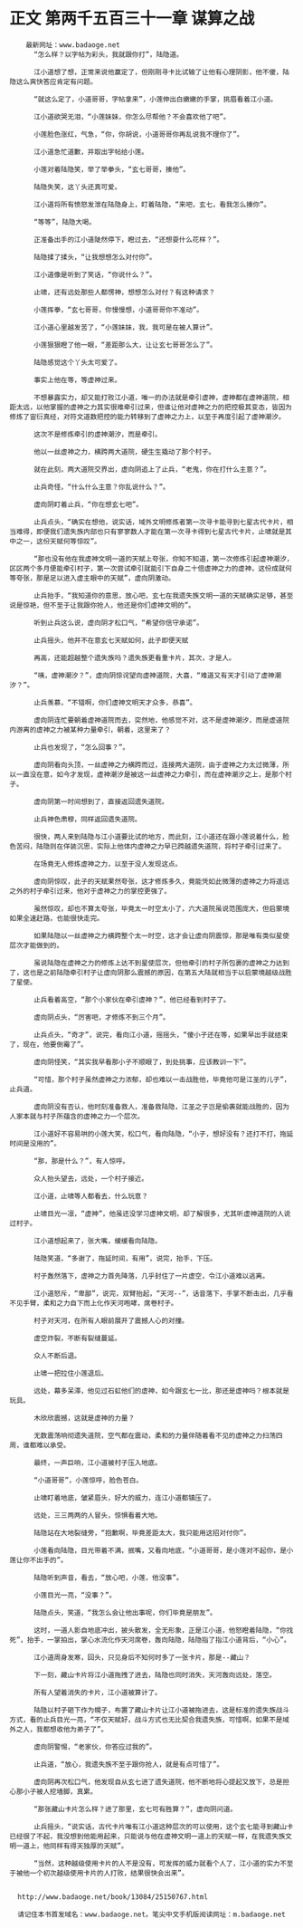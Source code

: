 # 正文 第两千五百三十一章 谋算之战
        最新网址：www.badaoge.net
          “怎么样？以字帖为彩头，我就跟你打”，陆隐道。
      
          江小道想了想，正常来说他赢定了，但刚刚寻卡比试输了让他有心理阴影，他不傻，陆隐这么爽快答应肯定有问题。
      
          “就这么定了，小道哥哥，字帖拿来”，小莲伸出白嫩嫩的手掌，挑眉看着江小道。
      
          江小道欲哭无泪，“小莲妹妹，你怎么尽帮他？不会喜欢他了吧”。
      
          小莲脸色涨红，气急，“你，你胡说，小道哥哥你再乱说我不理你了”。
      
          江小道急忙道歉，并取出字帖给小莲。
      
          小莲对着陆隐笑，举了举拳头，“玄七哥哥，揍他”。
      
          陆隐失笑，这丫头还真可爱。
      
          江小道将所有愤怒发泄在陆隐身上，盯着陆隐，“来吧，玄七，看我怎么揍你”。
      
          “等等”，陆隐大喝。
      
          正准备出手的江小道陡然停下，瞪过去，“还想耍什么花样？”。
      
          陆隐揉了揉头，“让我想想怎么对付你”。
      
          江小道像是听到了笑话，“你说什么？”。
      
          止啸，还有远处那些人都愣神，想想怎么对付？有这种请求？
      
          小莲挥拳，“玄七哥哥，你慢慢想，小道哥哥你不准动”。
      
          江小道心里越发苦了，“小莲妹妹，我，我可是在被人算计”。
      
          小莲狠狠瞪了他一眼，“差距那么大，让让玄七哥哥怎么了”。
      
          陆隐感觉这个丫头太可爱了。
      
          事实上他在等，等虚神过来。
      
          不想暴露实力，却又能打败江小道，唯一的办法就是牵引虚神，虚神都在虚神道院，相距太远，以他掌握的虚神之力其实很难牵引过来，但谁让他对虚神之力的把控极其变态，皆因为修炼了宙衍真经，对符文道数把控的能力转移到了虚神之力上，以至于再度引起了虚神潮汐。
      
          这次不是修炼牵引的虚神潮汐，而是牵引。
      
          他以一丝虚神之力，横跨两大道院，硬生生撬动了那个村子。
      
          就在此刻，两大道院交界出，虚向阴追上了止兵，“老鬼，你在打什么主意？”。
      
          止兵奇怪，“什么什么主意？你乱说什么？”。
      
          虚向阴盯着止兵，“你在想玄七吧”。
      
          止兵点头，“确实在想他，说实话，域外文明修炼者第一次寻卡能寻到七星古代卡片，相当难得，即便我们遗失族内部也只有寥寥数人才能在第一次寻卡得到七星古代卡片，止啸就是其中之一，这份天赋何等惊叹”。
      
          “那也没有他在我虚神文明一道的天赋上夸张，你知不知道，第一次修炼引起虚神潮汐，区区两个多月便能牵引村子，第一次尝试牵引就能引下自身二十倍虚神之力的虚神，这份成就何等夸张，那是足以进入虚主眼中的天赋”，虚向阴激动。
      
          止兵抬手，“我知道你的意思，放心吧，玄七在我遗失族文明一道的天赋确实足够，甚至说是惊艳，但不至于让我跟你抢人，他还是你们虚神文明的”。
      
          听到止兵这么说，虚向阴才松口气，“希望你信守承诺”。
      
          止兵摇头，他并不在意玄七天赋如何，此子即便天赋
      
          再高，还能超越整个遗失族吗？遗失族更看重卡片，其次，才是人。
      
          “咦，虚神潮汐？”，虚向阴惊诧望向虚神道院，大喜，“难道又有天才引动了虚神潮汐？”。
      
          止兵羡慕，“不错啊，你们虚神文明天才众多，恭喜”。
      
          虚向阴连忙要朝着虚神道院而去，突然地，他感觉不对，这不是虚神潮汐，而是虚道院内游离的虚神之力被某种力量牵引，朝着，这里来了？
      
          止兵也发现了，“怎么回事？”。
      
          虚向阴看向头顶，一丝虚神之力横跨而过，连接两大道院，由于虚神之力太过微薄，所以一直没在意，如今才发现，虚神潮汐是被这一丝虚神之力牵引，而在虚神潮汐之上，是那个村子。
      
          虚向阴第一时间想到了，直接返回遗失道院。
      
          止兵神色肃穆，同样返回遗失道院。
      
          很快，两人来到陆隐与江小道要比试的地方，而此刻，江小道还在跟小莲说着什么，脸色苦闷，陆隐则在佯装沉思，实际上他体内虚神之力早已跨越遗失道院，将村子牵引过来了。
      
          在场竟无人修炼虚神之力，以至于没人发现这点。
      
          虚向阴惊叹，此子的天赋果然夸张，这才修炼多久，竟能凭如此微薄的虚神之力将遥远之外的村子牵引过来，他对于虚神之力的掌控更强了。
      
          虽然惊叹，却也不算太夸张，毕竟太一时空太小了，六大道院虽说范围庞大，但启蒙境如果全速赶路，也能很快走完。
      
          如果陆隐以一丝虚神之力横跨整个太一时空，这才会让虚向阴震惊，那是唯有类似星使层次才能做到的。
      
          虽说陆隐在虚神之力的修炼上达不到星使层次，但他牵引的村子所包裹的虚神之力达到了，这也是之前陆隐牵引村子让虚向阴那么震撼的原因，在第五大陆就相当于以启蒙境越级战胜了星使。
      
          止兵看着高空，“那个小家伙在牵引虚神？”，他已经看到村子了。
      
          虚向阴点头，“厉害吧，才修炼不到三个月”。
      
          止兵点头，“奇才”，说完，看向江小道，摇摇头，“傻小子还在等，如果早出手就结束了，现在，他要倒霉了”。
      
          虚向阴怪笑，“其实我早看那小子不顺眼了，到处挑事，应该教训一下”。
      
          “可惜，那个村子虽然虚神之力浓郁，却也难以一击战胜他，毕竟他可是江圣的儿子”，止兵道。
      
          虚向阴没有否认，他时刻准备救人，准备救陆隐，江圣之子岂是偷袭就能战胜的，因为人家本就与村子所蕴含的虚神之力一个层次。
      
          江小道好不容易哄的小莲大笑，松口气，看向陆隐，“小子，想好没有？还打不打，拖延时间是没用的”。
      
          “那，那是什么？”，有人惊呼。
      
          众人抬头望去，远处，一个村子接近。
      
          江小道，止啸等人都看去，什么玩意？
      
          止啸目光一凛，“虚神”，他虽还没学习虚神文明，却了解很多，尤其听虚神道院的人说过村子。
      
          江小道想起来了，张大嘴，缓缓看向陆隐。
      
          陆隐笑道，“多谢了，拖延时间，有用”，说完，抬手，下压。
      
          村子轰然落下，虚神之力首先降落，几乎封住了一片虚空，令江小道难以逃离。
      
          江小道怒斥，“卑鄙”，说完，双臂抬起，“天河--”，话音落下，手掌不断击出，几乎看不见手臂，柔和之力自下而上化作天河咆哮，席卷村子。
      
          村子对天河，在所有人眼前展开了震撼人心的对撞。
      
          虚空炸裂，不断有裂缝蔓延。
      
          众人不断后退。
      
          止啸一把拉住小莲退后。
      
          远处，幕多呆滞，他见过石虹他们的虚神，如今跟玄七一比，那还是虚神吗？根本就是玩具。
      
          木欣欣震撼，这就是虚神的力量？
      
          无数震荡响彻遗失道院，空气都在震动，柔和的力量伴随着看不见的虚神之力扫荡四周，谁都难以承受。
      
          最终，一声巨响，江小道被村子压入地底。
      
          “小道哥哥”，小莲惊呼，脸色苍白。
      
          止啸盯着地底，皱紧眉头，好大的威力，连江小道都镇压了。
      
          远处，三三两两的人冒头，惊惧看着大地。
      
          陆隐站在大地裂缝旁，“抱歉啊，毕竟差距太大，我只能用这招对付你”。
      
          小莲看向陆隐，目光带着不满，抿嘴，又看向地底，“小道哥哥，是小莲对不起你，是小莲让你不出手的”。
      
          陆隐听到声音，看去，“放心吧，小莲，他没事”。
      
          小莲目光一亮，“没事？”。
      
          陆隐点头，笑道，“我怎么会让他出事呢，你们毕竟是朋友”。
      
          这时，一道人影自地底冲出，披头散发，全无形象，正是江小道，他怒瞪着陆隐，“你找死”，抬手，一掌拍出，掌心水流化作天河席卷，轰向陆隐，陆隐指了指江小道背后，“小心”。
      
          江小道周身发寒，回头，只见身后不知何时多了一张卡片，那是--藏山？
      
          下一刻，藏山卡片将江小道拖拽了进去，陆隐也同时消失，天河轰向远处，落空。
      
          所有人望着消失的卡片，江小道被算计了。
      
          陆隐以村子砸下作为幌子，布置了藏山卡片让江小道被拖进去，这是标准的遗失族战斗方式，看的止兵目光一亮，“不仅天赋好，战斗方式也无比契合我遗失族，可惜啊，如果不是域外之人，我都想收他为弟子了”。
      
          虚向阴警惕，“老家伙，你答应过我的”。
      
          止兵道，“放心，我遗失族不至于跟你抢人，就是有点可惜了”。
      
          虚向阴再次松口气，他发现自从玄七进了遗失道院，他不断地将心提起又放下，总是担心那小子被人挖墙脚，真累。
      
          “那张藏山卡片怎么样？进了那里，玄七可有胜算？”，虚向阴问道。
      
          止兵摇头，“说实话，古代卡片唯有江小道这种层次的可以使用，这个玄七能寻到藏山卡已经很了不起，我没想到他能用起来，只能说与他在虚神文明一道上的天赋一样，在我遗失族文明一道上，他同样有得天独厚的天赋”。
      
          “当然，这种越级使用卡片的人不是没有，可发挥的威力就看个人了，江小道的实力不至于被他一个初次越级使用卡片的人打败，结果很快会出来”。
      
      
      http://www.badaoge.net/book/13084/25150767.html
      
      请记住本书首发域名：www.badaoge.net。笔尖中文手机版阅读网址：m.badaoge.net
